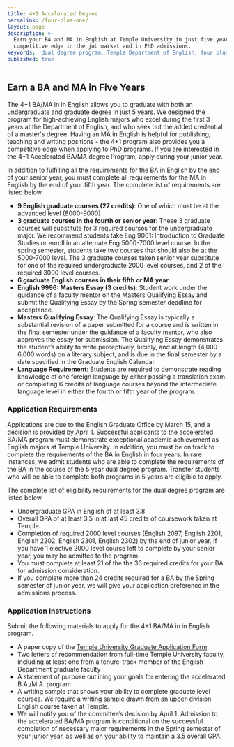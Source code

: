 ```yaml
---
title: 4+1 Accelerated Degree
permalink: /four-plus-one/
layout: page
description: >-
  Earn your BA and MA in English at Temple University in just five years. Gain a
  competitive edge in the job market and in PhD admissions.
keywords: 'dual degree program, Temple Department of English, four plus one program'
published: true
---
```

## Earn a BA and MA in Five Years
The 4+1 BA/MA in in English allows you to graduate with both an undergraduate and graduate degree in just 5 years. We designed the program for high-achieving English majors who excel during the first 3 years at the Department of English, and who seek out the added credential of a master's degree. Having an MA in English is helpful for publishing, teaching and writing positions - the 4+1 program also provides you a competitive edge when applying to PhD programs. If you are interested in the 4+1 Accelerated BA/MA degree Program, apply during your junior year.

In addition to fulfilling all the requirements for the BA in English by the end of your senior year, you must complete all requirements for the MA in English by the end of your fifth year. The complete list of requirements are listed below. 

- **9 English graduate courses (27 credits)**: One of which must be at the advanced level (8000-9000)
- **3 graduate courses in the fourth or senior year**: These 3 graduate courses will substitute for 3 required courses for the undergraduate major. We recommend students take Eng 9001: Introduction to Graduate Studies or enroll in an alternate Eng 5000-7000 level course. In the spring semester, students take two courses that should also be at the 5000-7000 level. The 3 graduate courses taken senior year substitute for one of the required undergraduate 2000 level courses, and 2 of the required 3000 level courses.
- **6 graduate English courses in their fifth or MA year**
- **English 9996: Masters Essay (3 credits)**: Student work under the guidance of a faculty mentor on the Masters Qualifying Essay and submit the Qualifying Essay by the Spring semester deadline for acceptance.
- **Masters Qualifying Essay**: The Qualifying Essay is typically a substantial revision of a paper submitted for a course and is written in the final semester under the guidance of a faculty mentor, who also approves the essay for submission. The Qualifying Essay demonstrates the student’s ability to write perceptively, lucidly, and at length (4,000-6,000 words) on a literary subject, and is due in the final semester by a date specified in the Graduate English Calendar.
- **Language Requirement**: Students are required to demonstrate reading knowledge of one foreign language by either passing a translation exam or completing 6 credits of language courses beyond the intermediate language level in either the fourth or fifth year of the program.

### Application Requirements
Applications are due to the English Graduate Office by March 15, and a decision is provided by April 1. Successful applicants to the accelerated BA/MA program must demonstrate exceptional academic achievement as English majors at Temple University. In addition, you must be on track to complete the requirements of the BA in English in four years. In rare instances, we admit students who are able to complete the requirements of the BA in the course of the 5 year dual degree program. Transfer students who will be able to complete both programs in 5 years are eligible to apply. 

The complete list of eligibility requirements for the dual degree program are listed below. 

- Undergraduate GPA in English of at least 3.8
- Overall GPA of at least 3.5 in at last 45 credits of coursework taken at Temple.
- Completion of required 2000 level courses (English 2097, English 2201, English 2202, English 2301, English 2302) by the end of junior year. If you have 1 elective 2000 level course left to complete by your senior year, you may be admitted to the program. 
- You must complete at least 21 of the the 36 required credits for your BA for admission consideration.
- If you complete more than 24 credits required for a BA by the Spring semester of junior year, we will give your application preference in the admissions process.

### Application Instructions
Submit the following materials to apply for the 4+1 BA/MA in in English program.

- A paper copy of the [Temple University Graduate Application Form](https://prd-wlssb.temple.edu/prod8/bwskalog.P_DispLoginNon).
- Two letters of recommendation from full-time Temple University faculty, including at least one from a tenure-track member of the English Department graduate faculty
- A statement of purpose outlining your goals for entering the accelerated B.A./M.A. program
- A writing sample that shows your ability to complete graduate level courses. We require a writing sample drawn from an upper-division English course taken at Temple. 
- We will notify you of the committee’s decision by April 1. Admission to the accelerated BA/MA program is conditional on the successful completion of necessary major requirements in the Spring semester of your junior year, as well as on your ability to maintain a 3.5 overall GPA.
